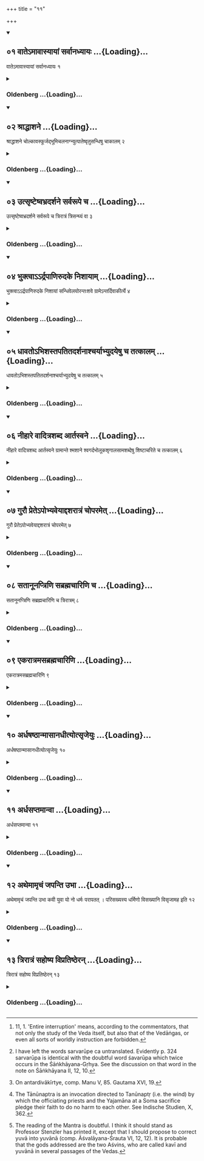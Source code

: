 +++
title = "११"

+++
<div class="js_include" includetitle="true" newlevelforh1="2" unfilled url="/vedAH_yajuH/vAjasaneyam/sUtram/pAraskara-gRhyam/vishvAsa-prastutiH/2/11/01_vAte-mAvAsyAyAM_sarvAnadhyAyaH.md">
<details open><summary><h2>०१ वातेऽमावास्यायां सर्वानध्यायः ...{Loading}...</h2></summary>

वातेऽमावास्यायां सर्वानध्यायः १
</details>
</div>
<div class="js_include collapsed" newlevelforh1="3" title="Oldenberg" unfilled url="/vedAH_yajuH/vAjasaneyam/sUtram/pAraskara-gRhyam/oldenberg/2/11/01_vAte-mAvAsyAyAM_sarvAnadhyAyaH.md">
<details><summary><h3>Oldenberg ...{Loading}...</h3></summary>

1 [^1] . If (a strong) wind is blowing, and on the new-moon day there is an entire interruption of study.


[^1]:  11, 1. 'Entire interruption' means, according to the commentators, that not only the study of the Veda itself, but also that of the Vedāṅgas, or even all sorts of worldly instruction are forbidden.


</details>
</div>
<div class="js_include" includetitle="true" newlevelforh1="2" unfilled url="/vedAH_yajuH/vAjasaneyam/sUtram/pAraskara-gRhyam/vishvAsa-prastutiH/2/11/02_shrAddhAshane.md">
<details open><summary><h2>०२ श्राद्धाशने ...{Loading}...</h2></summary>

श्राद्धाशने चोल्कावस्फूर्जद्भूमिचलनाग्न्युत्पातेष्वृतुसन्धिषु चाकालम् २
</details>
</div>
<div class="js_include collapsed" newlevelforh1="3" title="Oldenberg" unfilled url="/vedAH_yajuH/vAjasaneyam/sUtram/pAraskara-gRhyam/oldenberg/2/11/02_shrAddhAshane.md">
<details><summary><h3>Oldenberg ...{Loading}...</h3></summary>

2. If one has partaken of a Śrāddha dinner, if a meteor falls, or distant thundering is heard, or if the earth quakes, or if fiery apparitions are seen, and when a new season begins, (the study shall be interrupted) until the same time next day.

</details>
</div>
<div class="js_include" includetitle="true" newlevelforh1="2" unfilled url="/vedAH_yajuH/vAjasaneyam/sUtram/pAraskara-gRhyam/vishvAsa-prastutiH/2/11/03_utsRShTeShvabhradarshane_sarvarUpe_cha.md">
<details open><summary><h2>०३ उत्सृष्टेष्वभ्रदर्शने सर्वरूपे च ...{Loading}...</h2></summary>

उत्सृष्टेष्वभ्रदर्शने सर्वरूपे च त्रिरात्रं त्रिसन्घ्यं वा ३
</details>
</div>
<div class="js_include collapsed" newlevelforh1="3" title="Oldenberg" unfilled url="/vedAH_yajuH/vAjasaneyam/sUtram/pAraskara-gRhyam/oldenberg/2/11/03_utsRShTeShvabhradarshane_sarvarUpe_cha.md">
<details><summary><h3>Oldenberg ...{Loading}...</h3></summary>

3 [^2] . If the Utsarga ceremony has been performed, if clouds appear, . . . ., (it shall be interrupted) through a period of three nights or till twilight has thrice passed.


[^2]:  I have left the words sarvarūpe ca untranslated. Evidently p. 324 sarvarūpa is identical with the doubtful word śavarūpa which twice occurs in the Śāṅkhāyana-Gṛhya. See the discussion on that word in the note on Śāṅkhāyana II, 12, 10.


</details>
</div>
<div class="js_include" includetitle="true" newlevelforh1="2" unfilled url="/vedAH_yajuH/vAjasaneyam/sUtram/pAraskara-gRhyam/vishvAsa-prastutiH/2/11/04_bhuktvA--rdrapANirudake_nishAyAm.md">
<details open><summary><h2>०४ भुक्त्वाऽऽर्द्रपाणिरुदके निशायाम् ...{Loading}...</h2></summary>

भुक्त्वाऽऽर्द्रपाणिरुदके निशायां सन्धिवेलयोरन्तःशवे ग्रामेऽन्तर्दिवाकीर्त्ये ४
</details>
</div>
<div class="js_include collapsed" newlevelforh1="3" title="Oldenberg" unfilled url="/vedAH_yajuH/vAjasaneyam/sUtram/pAraskara-gRhyam/oldenberg/2/11/04_bhuktvA--rdrapANirudake_nishAyAm.md">
<details><summary><h3>Oldenberg ...{Loading}...</h3></summary>

4 [^3] . After he has eaten, until he has (washed and) dried his hands; while being in water; at nighttime; at the time of the morning and evening twilight; while a dead body or a Caṇḍāla is in the village.


[^3]:  On antardivākīrtye, comp. Manu V, 85. Gautama XVI, 19.


</details>
</div>
<div class="js_include" includetitle="true" newlevelforh1="2" unfilled url="/vedAH_yajuH/vAjasaneyam/sUtram/pAraskara-gRhyam/vishvAsa-prastutiH/2/11/05_dhAvato-bhishastapatitadarshanAshcharyAbhyudaye.md">
<details open><summary><h2>०५ धावतोऽभिशस्तपतितदर्शनाश्चर्याभ्युदयेषु च तत्कालम् ...{Loading}...</h2></summary>

धावतोऽभिशस्तपतितदर्शनाश्चर्याभ्युदयेषु च तत्कालम् ५
</details>
</div>
<div class="js_include collapsed" newlevelforh1="3" title="Oldenberg" unfilled url="/vedAH_yajuH/vAjasaneyam/sUtram/pAraskara-gRhyam/oldenberg/2/11/05_dhAvato-bhishastapatitadarshanAshcharyAbhyudaye.md">
<details><summary><h3>Oldenberg ...{Loading}...</h3></summary>

5. While running, while seeing a person of bad fame or who has lost his caste, if a miraculous or happy event happens, as long as (that which occasions the interruption of study) endures.

</details>
</div>
<div class="js_include" includetitle="true" newlevelforh1="2" unfilled url="/vedAH_yajuH/vAjasaneyam/sUtram/pAraskara-gRhyam/vishvAsa-prastutiH/2/11/06_nIhAre_vAditrashabda_Artasvane.md">
<details open><summary><h2>०६ नीहारे वादित्रशब्द आर्तस्वने ...{Loading}...</h2></summary>

नीहारे वादित्रशब्द आर्तस्वने ग्रामान्ते श्मशाने श्वगर्दभोलूकशृगालसामशब्देषु शिष्टाचरिते च तत्कालम् ६
</details>
</div>
<div class="js_include collapsed" newlevelforh1="3" title="Oldenberg" unfilled url="/vedAH_yajuH/vAjasaneyam/sUtram/pAraskara-gRhyam/oldenberg/2/11/06_nIhAre_vAditrashabda_Artasvane.md">
<details><summary><h3>Oldenberg ...{Loading}...</h3></summary>

6. If hoar-frost (lies on the ground), if a musical instrument is heard, or the cry of a person in pain, at the border of the village, in a burial ground, or if a dog, an ass, an owl, a jackal, or a Sāman song is heard, or if a learned person approaches, as long as (that occasion) endures.

</details>
</div>
<div class="js_include" includetitle="true" newlevelforh1="2" unfilled url="/vedAH_yajuH/vAjasaneyam/sUtram/pAraskara-gRhyam/vishvAsa-prastutiH/2/11/07_gurau_prete-pobhyaveyAddasharAtraM_choparamet.md">
<details open><summary><h2>०७ गुरौ प्रेतेऽपोभ्यवेयाद्दशरात्रं चोपरमेत् ...{Loading}...</h2></summary>

गुरौ प्रेतेऽपोभ्यवेयाद्दशरात्रं चोपरमेत् ७
</details>
</div>
<div class="js_include collapsed" newlevelforh1="3" title="Oldenberg" unfilled url="/vedAH_yajuH/vAjasaneyam/sUtram/pAraskara-gRhyam/oldenberg/2/11/07_gurau_prete-pobhyaveyAddasharAtraM_choparamet.md">
<details><summary><h3>Oldenberg ...{Loading}...</h3></summary>

7. If his Guru has died, let him go down into water (for offering water-oblations) and interrupt (the study) for ten nights.

</details>
</div>
<div class="js_include" includetitle="true" newlevelforh1="2" unfilled url="/vedAH_yajuH/vAjasaneyam/sUtram/pAraskara-gRhyam/vishvAsa-prastutiH/2/11/08_satAnUnaptriNi_sabrahmachAriNi_cha.md">
<details open><summary><h2>०८ सतानूनप्त्रिणि सब्रह्मचारिणि च ...{Loading}...</h2></summary>

सतानूनप्त्रिणि सब्रह्मचारिणि च त्रिरात्रम् ८
</details>
</div>
<div class="js_include collapsed" newlevelforh1="3" title="Oldenberg" unfilled url="/vedAH_yajuH/vAjasaneyam/sUtram/pAraskara-gRhyam/oldenberg/2/11/08_satAnUnaptriNi_sabrahmachAriNi_cha.md">
<details><summary><h3>Oldenberg ...{Loading}...</h3></summary>

8 [^4] . If one who has performed with him the Tānūnaptra ceremony, or a fellow-pupil (has died), for three nights.


[^4]:  The Tānūnaptra is an invocation directed to Tanūnaptṛ (i.e. the wind) by which the officiating priests and the Yajamāna at a Soma sacrifice pledge their faith to do no harm to each other. See Indische Studien, X, 362.


</details>
</div>
<div class="js_include" includetitle="true" newlevelforh1="2" unfilled url="/vedAH_yajuH/vAjasaneyam/sUtram/pAraskara-gRhyam/vishvAsa-prastutiH/2/11/09_ekarAtramasabrahmachAriNi.md">
<details open><summary><h2>०९ एकरात्रमसब्रह्मचारिणि ...{Loading}...</h2></summary>

एकरात्रमसब्रह्मचारिणि ९
</details>
</div>
<div class="js_include collapsed" newlevelforh1="3" title="Oldenberg" unfilled url="/vedAH_yajuH/vAjasaneyam/sUtram/pAraskara-gRhyam/oldenberg/2/11/09_ekarAtramasabrahmachAriNi.md">
<details><summary><h3>Oldenberg ...{Loading}...</h3></summary>

9. If one who is not his fellow-pupil, (has died,) for one night.

</details>
</div>
<div class="js_include" includetitle="true" newlevelforh1="2" unfilled url="/vedAH_yajuH/vAjasaneyam/sUtram/pAraskara-gRhyam/vishvAsa-prastutiH/2/11/10_ardhaShaShThAnmAsAnadhItyotsRjeyuH.md">
<details open><summary><h2>१० अर्धषष्ठान्मासानधीत्योत्सृजेयुः ...{Loading}...</h2></summary>

अर्धषष्ठान्मासानधीत्योत्सृजेयुः १०
</details>
</div>
<div class="js_include collapsed" newlevelforh1="3" title="Oldenberg" unfilled url="/vedAH_yajuH/vAjasaneyam/sUtram/pAraskara-gRhyam/oldenberg/2/11/10_ardhaShaShThAnmAsAnadhItyotsRjeyuH.md">
<details><summary><h3>Oldenberg ...{Loading}...</h3></summary>

10. After having studied five months and a half, they should celebrate the Utsarga,

</details>
</div>
<div class="js_include" includetitle="true" newlevelforh1="2" unfilled url="/vedAH_yajuH/vAjasaneyam/sUtram/pAraskara-gRhyam/vishvAsa-prastutiH/2/11/11_ardhasaptamAnvA.md">
<details open><summary><h2>११ अर्धसप्तमान्वा ...{Loading}...</h2></summary>

अर्धसप्तमान्वा ११
</details>
</div>
<div class="js_include collapsed" newlevelforh1="3" title="Oldenberg" unfilled url="/vedAH_yajuH/vAjasaneyam/sUtram/pAraskara-gRhyam/oldenberg/2/11/11_ardhasaptamAnvA.md">
<details><summary><h3>Oldenberg ...{Loading}...</h3></summary>

11. Or six months and a half.

</details>
</div>
<div class="js_include" includetitle="true" newlevelforh1="2" unfilled url="/vedAH_yajuH/vAjasaneyam/sUtram/pAraskara-gRhyam/vishvAsa-prastutiH/2/11/12_athemAmRchaM_japanti_ubhA.md">
<details open><summary><h2>१२ अथेमामृचं जपन्ति उभा ...{Loading}...</h2></summary>

अथेमामृचं जपन्ति उभा कवी युवा यो नो धर्मः परापतत् । परिसख्यस्य धर्मिणो विसख्यानि विसृजामह इति १२
</details>
</div>
<div class="js_include collapsed" newlevelforh1="3" title="Oldenberg" unfilled url="/vedAH_yajuH/vAjasaneyam/sUtram/pAraskara-gRhyam/oldenberg/2/11/12_athemAmRchaM_japanti_ubhA.md">
<details><summary><h3>Oldenberg ...{Loading}...</h3></summary>

12 [^5] . They then mutter this Ṛc: 'Ye two young sages! The relation which has expired among us, the friendship we dissolve, (turning away) from the condition of friendship.'


[^5]:  The reading of the Mantra is doubtful. I think it should stand as Professor Stenzler has printed it, except that I should propose to correct yuvā into yuvānā (comp. Āśvalāyana-Śrauta VI, 12, 12). It is probable that the gods addressed are the two Aśvins, who are called kavī and yuvānā in several passages of the Vedas.


</details>
</div>
<div class="js_include" includetitle="true" newlevelforh1="2" unfilled url="/vedAH_yajuH/vAjasaneyam/sUtram/pAraskara-gRhyam/vishvAsa-prastutiH/2/11/13_trirAtraM_sahoShya_vipratiShTheran.md">
<details open><summary><h2>१३ त्रिरात्रं सहोष्य विप्रतिष्ठेरन् ...{Loading}...</h2></summary>

त्रिरात्रं सहोष्य विप्रतिष्ठेरन् १३
</details>
</div>
<div class="js_include collapsed" newlevelforh1="3" title="Oldenberg" unfilled url="/vedAH_yajuH/vAjasaneyam/sUtram/pAraskara-gRhyam/oldenberg/2/11/13_trirAtraM_sahoShya_vipratiShTheran.md">
<details><summary><h3>Oldenberg ...{Loading}...</h3></summary>

13. After having remained together through a period of three nights, they separate.

</details>
</div>